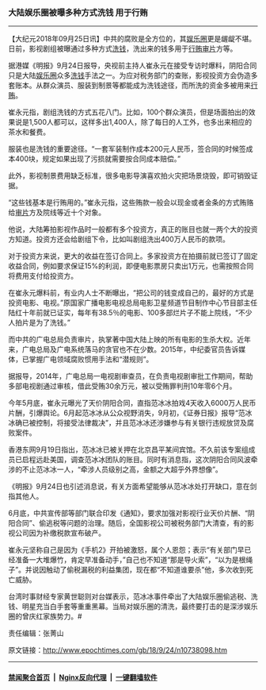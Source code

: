 ### 大陆娱乐圈被曝多种方式洗钱 用于行贿
------------------------

<p>【大纪元2018年09月25日讯】中共的腐败是全方位的，其<a href="http://www.epochtimes.com/gb/tag/%E5%A8%B1%E4%B9%90%E5%9C%88.html">娱乐圈</a>更是龌龊不堪。日前，影视剧组被曝通过多种方式<a href="http://www.epochtimes.com/gb/tag/%E6%B4%97%E9%92%B1.html">洗钱</a>，洗出来的钱多用于<a href="http://www.epochtimes.com/gb/tag/%E8%A1%8C%E8%B4%BF.html">行贿</a><a href="http://www.epochtimes.com/gb/tag/%E5%AE%A1%E7%89%87.html">审片</a>方等。</p>
<p>据港媒《明报》9月24日报导，央视前主持人崔永元在接受专访时爆料，阴阳合同只是大陆<a href="http://www.epochtimes.com/gb/tag/%E5%A8%B1%E4%B9%90%E5%9C%88.html">娱乐圈</a>众多<a href="http://www.epochtimes.com/gb/tag/%E6%B4%97%E9%92%B1.html">洗钱</a>手法之一。为应对税务部门的查账，影视投资方会伪造多套账本。从群众演员、服装到制景等都能成为洗钱途径，而所洗的资金多被用来<a href="http://www.epochtimes.com/gb/tag/%E8%A1%8C%E8%B4%BF.html">行贿</a>。</p>
<p>崔永元指，剧组洗钱的方式五花八门。比如，100个群众演员，但是场面拍出的效果说是1,500人都可以，这样多出1,400人，除了每日的人工外，也多出来相应的茶水和餐费。</p>
<p>服装也是洗钱的重要途径。“一套军装制作成本200元人民币，签合同的时候签成本400块，规定如果出现了污损就需要按合同成本赔偿。”</p>
<p>此外，影视制景费用缺乏标准，很多电影导演喜欢拍火灾把场景烧毁，即可销毁证据。</p>
<p>“这些钱基本是行贿用的。”崔永元指，这些贿款一般会以现金或者金条的方式贿赂给<a href="http://www.epochtimes.com/gb/tag/%E5%AE%A1%E7%89%87.html">审片</a>方及院线等近十个对象。</p>
<p>他说，大陆筹拍影视作品时一般都有多个投资方，真正的账目也就一两个大的投资方知道。投资方还会给剧组下令，比如叫剧组洗出400万人民币的款项。</p>
<p>对于投资方来说，更大的收益在签订合同上。多家投资方在拍摄前就已签订了固定收益合同，例如要求保证15%的利润，即便电影票房只卖出1万元，也需按照合同将费用支付给投资方。</p>
<p>在崔永元爆料前，有业内人士不断曝出，“把公司的钱变成自己的，最好的方式是投资电影、电视。”原国家广播电影电视总局电影卫星频道节目制作中心节目部主任陆红十年前就已证实，每年有38.5％的电影、100多部烂片子不能上院线，“不少人拍片是为了洗钱。”</p>
<p>而中共的广电总局负责审片，执掌著中国大陆上映的所有电影的生杀大权。近年来，广电总局及广电系统落马的贪官也不在少数。2015年，中纪委官员告诉媒体，已掌握广电领域腐败惯用手法和“潜规则”。</p>
<p>据报导，2014年，广电总局一电视剧审查员，在负责电视剧审批工作期间，帮助多部电视剧通过审核，借此受贿30余万元，被以受贿罪判刑10年零6个月。</p>
<p>今年5月底，崔永元曝光了天价阴阳合同，直指范冰冰拍戏4天收入6000万人民币片酬，引爆舆论。6月起范冰冰从公众视野消失，9月初，《证券日报》报导“范冰冰确已被控制，将接受法律裁决”，并且范冰冰还涉嫌参与有关银行违规放贷及腐败案件。</p>
<p>香港东网9月19日指出，范冰冰已被关押在北京昌平某间宾馆。不久前该专案组成员已启程远赴美国，调查范冰冰团队的账目。同时有消息指，这次阴阳合同风波牵涉的不止范冰冰一人，“牵涉人员级别之高，金额之大超乎外界想像”。</p>
<p>《明报》9月24日也引述消息说，有关方面希望能够从范冰冰处打开缺口，意在剑指其他人。</p>
<p>6月底，中共宣传部等部门联合印发《通知》，要求加强对影视行业天价片酬、“阴阳合同”、偷逃税等问题的治理。随后，全国影视公司被税务部门大清查，有的影视公司因为补缴税款宣布破产。</p>
<p>崔永元坚称自己是因为《手机2》开拍被激怒，属个人恩怨；表示“有关部门早已经准备一大堆爆竹，肯定早准备动手，”自己也不知道“那是导火索”，“以为是根绳子”。并说因触动了偷税漏税的利益集团，现在都“不知道谁要杀”他，多次收到死亡威胁。</p>
<p>台湾时事财经专家黄世聪则对台媒表示，范冰冰事件牵出了大陆娱乐圈偷逃税、洗钱、明星充当白手套等重重黑幕。当局对娱乐圈的清洗，最终要打击的是深涉娱乐圈的曾庆红家族势力。#</p>
<p>责任编辑：张菁山</p>

原文链接：http://www.epochtimes.com/gb/18/9/24/n10738098.htm


------------------------
#### [禁闻聚合首页](https://github.com/gfw-breaker/banned-news/blob/master/README.md) &nbsp;|&nbsp; [Nginx反向代理](https://github.com/gfw-breaker/open-proxy/blob/master/README.md) &nbsp;|&nbsp; [一键翻墙软件](https://github.com/gfw-breaker/nogfw/blob/master/README.md)